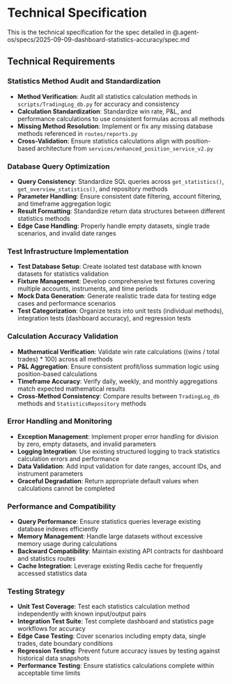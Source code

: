 # Technical Specification

This is the technical specification for the spec detailed in @.agent-os/specs/2025-09-09-dashboard-statistics-accuracy/spec.md

## Technical Requirements

### Statistics Method Audit and Standardization
- **Method Verification**: Audit all statistics calculation methods in `scripts/TradingLog_db.py` for accuracy and consistency
- **Calculation Standardization**: Standardize win rate, P&L, and performance calculations to use consistent formulas across all methods
- **Missing Method Resolution**: Implement or fix any missing database methods referenced in `routes/reports.py` 
- **Cross-Validation**: Ensure statistics calculations align with position-based architecture from `services/enhanced_position_service_v2.py`

### Database Query Optimization
- **Query Consistency**: Standardize SQL queries across `get_statistics()`, `get_overview_statistics()`, and repository methods
- **Parameter Handling**: Ensure consistent date filtering, account filtering, and timeframe aggregation logic
- **Result Formatting**: Standardize return data structures between different statistics methods
- **Edge Case Handling**: Properly handle empty datasets, single trade scenarios, and invalid date ranges

### Test Infrastructure Implementation
- **Test Database Setup**: Create isolated test database with known datasets for statistics validation
- **Fixture Management**: Develop comprehensive test fixtures covering multiple accounts, instruments, and time periods
- **Mock Data Generation**: Generate realistic trade data for testing edge cases and performance scenarios
- **Test Categorization**: Organize tests into unit tests (individual methods), integration tests (dashboard accuracy), and regression tests

### Calculation Accuracy Validation
- **Mathematical Verification**: Validate win rate calculations ((wins / total trades) * 100) across all methods
- **P&L Aggregation**: Ensure consistent profit/loss summation logic using position-based calculations
- **Timeframe Accuracy**: Verify daily, weekly, and monthly aggregations match expected mathematical results
- **Cross-Method Consistency**: Compare results between `TradingLog_db` methods and `StatisticsRepository` methods

### Error Handling and Monitoring
- **Exception Management**: Implement proper error handling for division by zero, empty datasets, and invalid parameters
- **Logging Integration**: Use existing structured logging to track statistics calculation errors and performance
- **Data Validation**: Add input validation for date ranges, account IDs, and instrument parameters
- **Graceful Degradation**: Return appropriate default values when calculations cannot be completed

### Performance and Compatibility
- **Query Performance**: Ensure statistics queries leverage existing database indexes efficiently
- **Memory Management**: Handle large datasets without excessive memory usage during calculations
- **Backward Compatibility**: Maintain existing API contracts for dashboard and statistics routes
- **Cache Integration**: Leverage existing Redis cache for frequently accessed statistics data

### Testing Strategy
- **Unit Test Coverage**: Test each statistics calculation method independently with known input/output pairs
- **Integration Test Suite**: Test complete dashboard and statistics page workflows for accuracy
- **Edge Case Testing**: Cover scenarios including empty data, single trades, date boundary conditions
- **Regression Testing**: Prevent future accuracy issues by testing against historical data snapshots
- **Performance Testing**: Ensure statistics calculations complete within acceptable time limits
